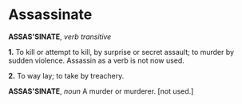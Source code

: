 # Assassinate

**ASSAS'SINATE**, _verb transitive_

**1.** To kill or attempt to kill, by surprise or secret assault; to murder by sudden violence. Assassin as a verb is not now used.

**2.** To way lay; to take by treachery.

**ASSAS'SINATE**, _noun_ A murder or murderer. \[not used.\]